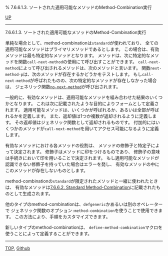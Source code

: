 % 7.6.6.1.3. ソートされた適用可能なメソッドのMethod-Combination実行

[UP](7.6.6.1.html)  

---

7.6.6.1.3. ソートされた適用可能なメソッドのMethod-Combination実行


単純な場合として、method-combinationは`standard`が使われており、
全ての適用可能なメソッドはプライマリメソッドであるとします。
この場合は、有効メソッドは最も特定的なメソッドとなります。
メソッドは、次に特定的なメソッドを関数`call-next-method`の使用にて呼び出すことができます。
`call-next-method`によって呼び出されるメソッドは、次のメソッドと言います。
関数`next-method-p`は、次のメソッドが存在するかどうかをテストします。
もし`call-next-method`が呼ばれたものの、次の特定的なメソッドが存在しなかった場合は、
ジェネリック関数[`no-next-method`](7.7.no-next-method.html)が呼び出されます。

一般的に、有効なメソッドは、適用可能なメソッドを組み合わせた結果のいくつかとなります。
これは次に記載されたような目的によりフォームとして定義されます。
適用可能なメソッドは、いくつかが呼ばれるか、あるいは全部が呼ばれるかを定義します。
また、返却値は1つか複数が返却されるように定義します。
その返却値はジェネリック関数として返却されるものです。
付加的にはいくつかのメソッドが`call-next-method`を用いてアクセス可能になるように定義します。

有効なメソッドにおける各メソッドの役割は、
メソッドの修飾子と特定子によって決定されます。
修飾子はメソッドに印をつけるものであり、
修飾子の意味は手続きにおいて印を用いることで決定されます。
もし適用可能なメソッドが認識できない修飾子を持っていた場合はエラーを発し、
有効なメソッドの中にこのメソッドが存在しないものとします。

method-combinationの`standard`が限定されたメソッドと一緒に使われたときは、
有効なメソッドは[7.6.6.2. Standard Method-Combination](7.6.6.2.html)に記載されたものとして生成されます。

他のタイプのmethod-combinationは、`defgeneric`かあるいは別のオペレーターで
ジェネリック関数のオプション`:method-combination`を使うことで使用できます。
この方法により、手順をカスタマイズできます。

新しいタイプのmethod-combinationは、
`define-method-combination`マクロを使うことによって定義することができます。


---
[TOP](index.html),  [Github](https://github.com/nptcl/npt-japanese)


